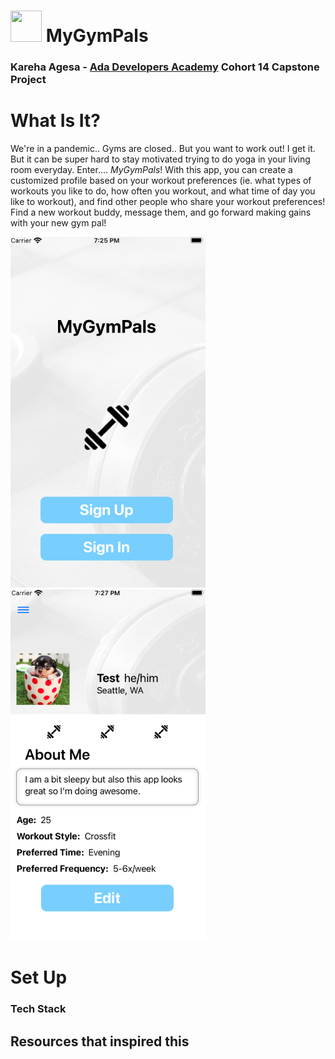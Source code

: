 # <img src="hhttps://github.com/agesak/capstone/blob/main/gymbuddies/Assets.xcassets/barbell-icon.imageset/barbell-icon.png" width="50" height="50"> MyGymPals
### Kareha Agesa - [Ada Developers Academy](https://adadevelopersacademy.org/) Cohort 14 Capstone Project

# What Is It?
We're in a pandemic.. Gyms are closed.. But you want to work out! I get it. But it can be super hard to stay motivated trying to do yoga in your living room everyday. Enter.... _MyGymPals_! With this app, you can create a customized profile based on your workout preferences (ie. what types of workouts you like to do, how often you workout, and what time of day you like to workout), and find other people who share your workout preferences! Find a new workout buddy, message them, and go forward making gains with your new gym pal!

![plot](./images/homeview.png)
![plot](./images/userprofile.png)

# Set Up
### Tech Stack


## Resources that inspired this